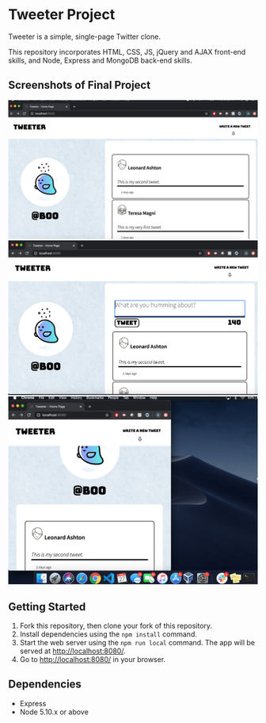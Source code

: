 # Tweeter Project

Tweeter is a simple, single-page Twitter clone.

This repository incorporates HTML, CSS, JS, jQuery and AJAX front-end skills, and Node, Express and MongoDB back-end skills.

## Screenshots of Final Project
!["Screenshot of Home Page"](https://github.com/asmxali/tweeter/blob/master/docs/home-page.png)
!["Screenshot of Toggle Button Feature"](https://github.com/asmxali/tweeter/blob/master/docs/toggle-for-new-tweet.png)
!["Screenshot of Responsive Design"](https://github.com/asmxali/tweeter/blob/master/docs/responsive-desktop-display.png)
## Getting Started

1. Fork this repository, then clone your fork of this repository.
2. Install dependencies using the `npm install` command.
3. Start the web server using the `npm run local` command. The app will be served at <http://localhost:8080/>.
4. Go to <http://localhost:8080/> in your browser.

## Dependencies

- Express
- Node 5.10.x or above
